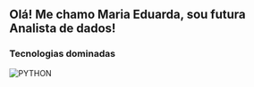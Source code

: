 ## Olá! Me chamo Maria Eduarda, sou futura Analista de dados!
### Tecnologias dominadas

![PYTHON](https://img.shields.io/badge/Python-14354C?style=for-the-badge&logo=python&logoColor=white)

